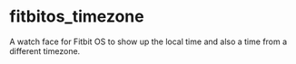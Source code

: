 # fitbitos_timezone
A watch face for Fitbit OS to show up the local time and also a time from a different timezone.
